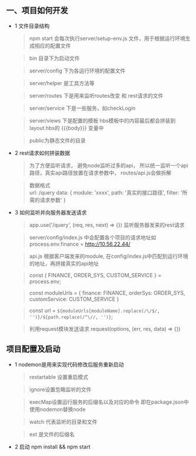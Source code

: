 
## 一、项目如何开发
  * 1 文件目录结构

    > npm start 会每次执行server/setup-env.js 文件，用于根据运行环境生成相应的配置文件

    > bin 目录下为启动文件

    > server/config 下为各运行环境的配置文件

    > server/helper 是工具方法等

    > server/routes 下是用来监听routes改变 和 rest请求的文件

    > server/service 下是一些服务，如checkLogin

    > server/views 下是配置的模板   hbs模板中的内容最后都会拼装到 layout.hbs的 {{{body}}} 变量中

    > public为静态文件的目录

  * 2 rest请求如何拼装数据
    
    > 为了方便监听请求， 避免node监听过多的api， 所以统一监听一个api路径，真实api路径放置在请求参数中， routes/api.js会做拆解

    > 数据格式  
    url: /query
    data: {
      module: 'xxxx',
      path: '真实的接口路径',
      filter: '所需的请求参数'
    }

  * 3 如何监听并向服务器发送请求

    > app.use('/query', (req, res, next) => {}) 监听服务器发来的rest请求 

    > server/config/index.js 中会配置各个项目的请求地址如process.env.finance = http://10.56.22.44/

    > api.js 根据客户端发来的module, 在config/index.js中匹配到运行环境的地址，再拼接真实的api地址

    > const {
      FINANCE,
      ORDER_SYS,
      CUSTOM_SERVICE
    } = process.env;

    > const moduleUrls = {
      finance: FINANCE,
      orderSys: ORDER_SYS,
      customService: CUSTOM_SERVICE
    }

    > const url = `${moduleUrls[moduleName].replace(/\/$/, '')}/${path.replace(/^\//, '')}`;

    > 利用request模块发送请求  request(options, (err, res, data) => {})

## 项目配置及启动
  * 1 nodemon是用来实现代码修改后服务重新启动

    > restartable 设置重启模式

    > ignore设置忽略监听的文件

    > execMap设置运行服务的后缀名以及对应的命令  即在package.json中使用nodemon替换node

    > watch 代表监听的目录和文件

    > ext 是文件的后缀名

  * 2 启动 npm install && npm start  
